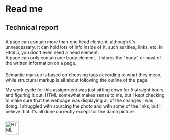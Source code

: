 # Read me

## Technical report

###
<p>A page can contain more than one head element, although it's unnescessary. It can hold lots of info inside of it, such as titles, links, etc. In Html 5, you don't even need a head element.<br>
A page can only contain one body element. It stores the "body" or most of the written information on a page.<br>
</p>

####
<p>Semantic markup is based on choosing tags according to what they mean, while structural markup is all about following the outline of the page.</p>
<p>My work cycle for this assignment was just sitting down for 5 straight hours and figuring it out. HTML somewhat makes sense to me, but I kept checking to make sure that the webpage was displaying all of the changes I was doing. I struggled with sourcing the photo and with some of the links, but I believe that it's all done correctly except for the damn picture.</p>

#####
<a href="https://github.com/DCUM/Web-Dev-HW-2018/blob/master/assignment-3/images/screenshot.jpg?raw=true">
 <img src="/images/screenshot.jpg" alt="HTML tutorial" style="width:42px;height:42px;border:0;">
</a>
</head>
